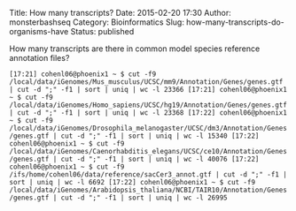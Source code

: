 Title: How many transcripts?
Date: 2015-02-20 17:30
Author: monsterbashseq
Category: Bioinformatics
Slug: how-many-transcripts-do-organisms-have
Status: published

How many transcripts are there in common model species reference
annotation files?

`[17:21] cohenl06@phoenix1 ~ $ cut -f9 /local/data/iGenomes/Mus_musculus/UCSC/mm9/Annotation/Genes/genes.gtf | cut -d ";" -f1 | sort | uniq | wc -l 23366 [17:21] cohenl06@phoenix1 ~ $ cut -f9 /local/data/iGenomes/Homo_sapiens/UCSC/hg19/Annotation/Genes/genes.gtf | cut -d ";" -f1 | sort | uniq | wc -l 23368 [17:22] cohenl06@phoenix1 ~ $ cut -f9 /local/data/iGenomes/Drosophila_melanogaster/UCSC/dm3/Annotation/Genes/genes.gtf | cut -d ";" -f1 | sort | uniq | wc -l 15340 [17:22] cohenl06@phoenix1 ~ $ cut -f9 /local/data/iGenomes/Caenorhabditis_elegans/UCSC/ce10/Annotation/Genes/genes.gtf | cut -d ";" -f1 | sort | uniq | wc -l 40076 [17:22] cohenl06@phoenix1 ~ $ cut -f9 /ifs/home/cohenl06/data/reference/sacCer3_annot.gtf | cut -d ";" -f1 | sort | uniq | wc -l 6692 [17:22] cohenl06@phoenix1 ~ $ cut -f9 /local/data/iGenomes/Arabidopsis_thaliana/NCBI/TAIR10/Annotation/Genes/genes.gtf | cut -d ";" -f1 | sort | uniq | wc -l 26995`
